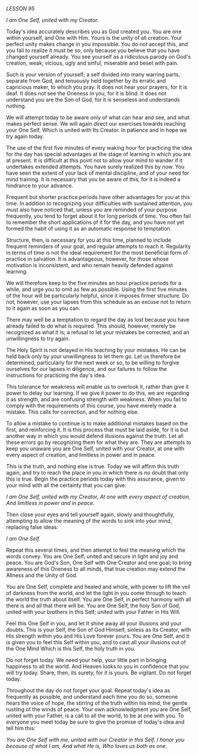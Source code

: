 *LESSON 95*

*I am One Self, united with my Creator.*

Today's idea accurately describes you as God created you. You are one within yourself, and One with Him. Yours is the unity of all creation. Your perfect unity makes change in you impossible. You do not accept this, and you fail to realize it must be so, only because you believe that you have changed yourself already. You see yourself as a ridiculous parody on God's creation, weak, vicious, ugly and sinful, miserable and beset with pain.

Such is your version of yourself; a self divided into many warring parts, separate from God, and tenuously held together by its erratic and capricious maker, to which you pray. It does not hear your prayers, for it is deaf. It does not see the Oneness in you, for it is blind. It does not understand you are the Son of God, for it is senseless and understands nothing.

We will attempt today to be aware only of what can hear and see, and what makes perfect sense. We will again direct our exercises towards reaching your One Self, Which is united with Its Creator. In patience and in hope we try again today.

The use of the first five minutes of every waking hour for practicing the idea for the day has special advantages at the stage of learning in which you are at present. It is difficult at this point not to allow your mind to wander if it undertakes extended attempts. You have surely realized this by now. You have seen the extent of your lack of mental discipline, and of your need for mind training. It is necessary that you be aware of this, for it is indeed a hindrance to your advance.

Frequent but shorter practice periods have other advantages for you at this time. In addition to recognizing your difficulties with sustained attention, you must also have noticed that, unless you are reminded of your purpose frequently, you tend to forget about it for long periods of time. You often fail to remember the short applications of it for the day, and you have not yet formed the habit of using it as an automatic response to temptation.

Structure, then, is necessary for you at this time, planned to include frequent reminders of your goal, and regular attempts to reach it. Regularity in terms of time is not the ideal requirement for the most beneficial form of practice in salvation. It is advantageous, however, for those whose motivation is inconsistent, and who remain heavily defended against learning.

We will therefore keep to the five minutes an hour practice periods for a while, and urge you to omit as few as possible. Using the first five minutes of the hour will be particularly helpful, since it imposes firmer structure. Do not, however, use your lapses from this schedule as an excuse not to return to it again as soon as you can.

There may well be a temptation to regard the day as lost because you have already failed to do what is required. This should, however, merely be recognized as what it is; a refusal to let your mistakes be corrected, and an unwillingness to try again.

The Holy Spirit is not delayed in His teaching by your mistakes. He can be held back only by your unwillingness to let them go. Let us therefore be determined, particularly for the next week or so, to be willing to forgive ourselves for our lapses in diligence, and our failures to follow the instructions for practicing the day's idea.

This tolerance for weakness will enable us to overlook it, rather than give it power to delay our learning. If we give it power to do this, we are regarding it as strength, and are confusing strength with weakness. When you fail to comply with the requirements of this course, you have merely made a mistake. This calls for correction, and for nothing else.

To allow a mistake to continue is to make additional mistakes based on the first, and reinforcing it. It is this process that must be laid aside, for it is but another way in which you would defend illusions against the truth. Let all these errors go by recognizing them for what they are. They are attempts to keep you unaware you are One Self, united with your Creator, at one with every aspect of creation, and limitless in power and in peace.

This is the truth, and nothing else is true. Today we will affirm this truth again, and try to reach the place in you in which there is no doubt that only this is true. Begin the practice periods today with this assurance, given to your mind with all the certainty that you can give:

_I am One Self, united with my Creator, At one with every aspect of creation, And limitless in power and in peace._

Then close your eyes and tell yourself again, slowly and thoughtfully, attempting to allow the meaning of the words to sink into your mind, replacing false ideas:

_I am One Self._

Repeat this several times, and then attempt to feel the meaning which the words convey. You are One Self, united and secure in light and joy and peace. You are God's Son, One Self with One Creator and one goal; to bring awareness of this Oneness to all minds, that true creation may extend the Allness and the Unity of God.

You are One Self, complete and healed and whole, with power to lift the veil of darkness from the world, and let the light in you come through to teach the world the truth about itself. You are One Self, in perfect harmony with all there is and all that there will be. You are One Self, the holy Son of God, united with your brothers in this Self; united with your Father in His Will.

Feel this One Self in you, and let It shine away all your illusions and your doubts. This is your Self, the Son of God Himself, sinless as Its Creator, with His strength within you and His Love forever yours. You are One Self, and it is given you to feel this Self within you, and to cast all your illusions out of the One Mind Which is this Self, the holy truth in you.

Do not forget today. We need your help, your little part in bringing happiness to all the world. And Heaven looks to you in confidence that you will try today. Share, then, its surety, for it is yours. Be vigilant. Do not forget today.

Throughout the day do not forget your goal. Repeat today's idea as frequently as possible, and understand each time you do so, someone hears the voice of hope, the stirring of the truth within his mind, the gentle rustling of the winds of peace. Your own acknowledgment you are One Self, united with your Father, is a call to all the world, to be at one with you. To everyone you meet today be sure to give the promise of today's idea and tell him this:

_You are One Self with me, united with our Creator in this Self. I honor you because of what I am, And what He is, Who loves us both as one._